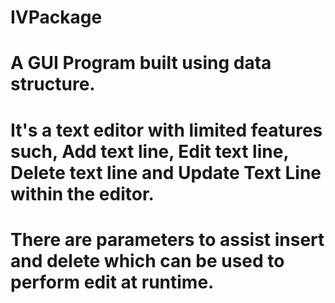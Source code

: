 # IVPackage

# A GUI Program built using data structure.
# It's a text editor with limited features such, Add text line, Edit text line, Delete text line and Update Text Line within the editor.
# There are parameters to assist insert and delete which can be used to perform edit at runtime. 
